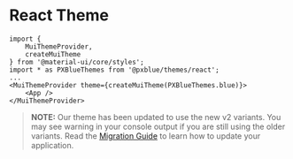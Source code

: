 # React Theme
```
import { 
    MuiThemeProvider, 
    createMuiTheme 
} from '@material-ui/core/styles';
import * as PXBlueThemes from '@pxblue/themes/react';
...
<MuiThemeProvider theme={createMuiTheme(PXBlueThemes.blue)}>
    <App />
</MuiThemeProvider>
```
>**NOTE:** Our theme has been updated to use the new v2 variants. You may see warning in your console output if you are still using the older variants. Read the [Migration Guide](https://material-ui.com/style/typography/#migration-to-typography-v2) to learn how to update your application.